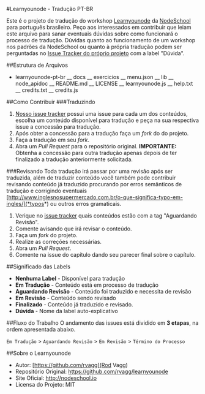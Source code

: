 #Learnyounode - Tradução PT-BR

Este é o projeto de tradução do workshop [Learnyounode](https://github.com/rvagg/learnyounode) da [NodeSchool](http://nodeschool.io) para português brasileiro.
Peço aos interessados em contribuir que leiam este arquivo para sanar eventuais dúvidas sobre como funcionará o processo de tradução.
Dúvidas quanto ao funcionamento de um workshop nos padrões da NodeSchool ou quanto à própria tradução podem ser perguntadas no [Issue Tracker do próprio projeto](https://github.com/lucasfcosta/learnyounode-pt-br/issues) com a label "Dúvida".

##Estrutura de Arquivos
- learnyounode-pt-br
 \__ docs
 \__ exercicios
    \__ menu.json
 \__ lib
 \__ node_apidoc
 \__ README.md
 \__ LICENSE
 \__ learnyounode.js
 \__ help.txt
 \__ credits.txt
 \__ credits.js


##Como Contribuir
###Traduzindo
1. [Nosso issue tracker](https://github.com/lucasfcosta/learnyounode-pt-br/issues) possui uma issue para cada um dos conteúdos, escolha um conteúdo disponível para tradução e peça na sua respectiva issue a concessão para tradução.
2. Após obter a concessão para a tradução faça um *fork* do do projeto.
3. Faça a tradução em seu *fork*.
4. Abra um *Pull Request* para o repositório original.
**IMPORTANTE:** Obtenha a concessão para outra tradução apenas depois de ter finalizado a tradução anteriormente solicitada.

###Revisando
Toda tradução irá passar por uma revisão após ser traduzida, além de traduzir conteúdo você também pode contribuir revisando conteúdo já traduzido procurando por erros semânticos de tradução e corrigindo eventuais [http://www.inglesnosupermercado.com.br/o-que-significa-typo-em-ingles/](*typos*) ou outros erros gramaticais.
1. Verique no [issue tracker](https://github.com/lucasfcosta/learnyounode-pt-br/issues) quais conteúdos estão com a tag "Aguardando Revisão".
2. Comente avisando que irá revisar o conteúdo.
3. Faça um *fork* do projeto.
4. Realize as correções necessárias.
5. Abra um *Pull Request*.
6. Comente na issue do capítulo dando seu parecer final sobre o capítulo.

##Significado das Labels
* **Nenhuma Label** - Disponível para tradução
* **Em Tradução** - Conteúdo está em processo de tradução
* **Aguardando Revisão** - Conteúdo foi traduzido e necessita de revisão
* **Em Revisão** - Conteúdo sendo revisado
* **Finalizado** - Conteúdo já traduzido e revisado.
* **Dúvida** - Nome da label auto-explicativo

##Fluxo do Trabalho
O andamento das issues está dividido em **3 etapas**, na ordem apresentada abaixo.

`Em Tradução` > `Aguardando Revisão` > `Em Revisão` > `Término do Processo`

##Sobre o Learnyounode
* Autor: [https://github.com/rvagg](Rod Vagg)
* Repositório Original: https://github.com/rvagg/learnyounode
* Site Oficial: http://nodeschool.io
* Licensa do Projeto: MIT
